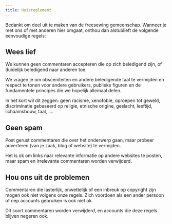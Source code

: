 ```yaml
---
title: Huisreglement
---
```


Bedankt om deel uit te maken van de freesewing gemeenschap. Wanneer je met ons of met anderen hier omgaat, onthou dan alstublieft de volgende eenvoudige regels:

## Wees lief

We kunnen geen commentaren accepteren die op zich beledigend zijn, of duidelijk beledigend naar anderen toe.

We vragen je om obsceniteiten en andere beledigende taal te vermijden en respect te tonen voor andere gebruikers, publieke figuren en de fundamentele principes die we hopelijk allemaal delen.

In het kort wil dit zeggen: geen racisme, xenofobie, oproepen tot geweld, discriminatie gebaseerd op religie, etnische origine, geslacht, leeftijd, lichaamsbouw, taal, &hellip;.

## Geen spam

Post gerust commentaren die over het onderwerp gaan, maar probeer adverteren (van je zaak, blog of website) te vermijden.

Het is ok om links naar relevante informatie op andere websites te posten, maar spam en irrelevante commentaren worden verwijderd.

## Hou ons uit de problemen

Commentaren die lasterlijk, onwettelijk of een inbreuk op copyright zijn mogen ook niet volgens onze regels. Zich voordoen als een ander persoon of nep accounts gebruiken is ook niet ok.

Dit soort commentaren worden verwijderd, en accounts die deze regels blijven negeren ook.
